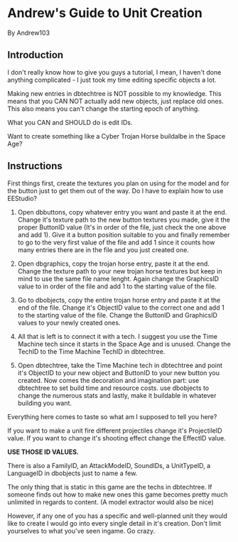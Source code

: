 ﻿# Andrew's Guide to Unit Creation

By Andrew103

## Introduction

I don't really know how to give you guys a tutorial, I mean, I haven't done anything complicated - I just took my time editing specific objects a lot.

Making new entries in dbtechtree is NOT possible to my knowledge. This means that you CAN NOT actually add new objects, just replace old ones. This also means you can't change the starting epoch of anything.

What you CAN and SHOULD do is edit IDs.

Want to create something like a Cyber Trojan Horse buildalbe in the Space Age?

## Instructions

First things first, create the textures you plan on using for the model and for the button just to get them out of the way.
Do I have to explain how to use EEStudio? 

1. Open dbbuttons, copy whatever entry you want and paste it at the end. Change it's texture path to the new button textures you made, give it the proper ButtonID value (It's in order of the file, just check the one above and add 1).
Give it a button position suitable to you and finally remember to go to the very first value of the file and add 1 since it counts how many entries there are in the file and you just created one.

2. Open dbgraphics, copy the trojan horse entry, paste it at the end. Change the texture path to your new trojan horse textures but keep in mind to use the same file name lenght. Again change the GraphicsID value to in order of the file and add 1 to the starting value of the file.

3. Go to dbobjects, copy the entire trojan horse entry and paste it at the end of the file. Change it's ObjectID value to the correct one and add 1 to the starting value of the file. Change the ButtonID and GraphicsID values to your newly created ones.

4. All that is left is to connect it with a tech. I suggest you use the Time Machine tech since it starts in the Space Age and is unused. Change the TechID to the Time Machine TechID in dbtechtree.

5. Open dbtechtree, take the Time Machine tech in dbtechtree and point it's ObjectID to your new object and ButtonID to your new button you created. 
Now comes the decoration and imagination part:
use dbtechtree to set build time and resource costs.
use dbobjects to change the numerous stats and lastly, make it buildable in whatever building you want.

Everything here comes to taste so what am I supposed to tell you here?

If you want to make a unit fire different projectiles change it's ProjectileID value. If you want to change it's shooting effect change the EffectID value.

**USE THOSE ID VALUES.**

There is also a FamilyID, an AttackModeID, SoundIDs, a UnitTypeID, a LanguageID in dbobjects just to name a few.

The only thing that is static in this game are the techs in dbtechtree. If someone finds out how to make new ones this game becomes pretty much unlimited in regards to content. (A model extractor would also be nice)

However, if any one of you has a specific and well-planned unit they would like to create I would go into every single detail in it's creation. Don't limit yourselves to what you've seen ingame. Go crazy.
